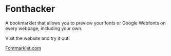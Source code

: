 Fonthacker
===========
A bookmarklet that allows you to preview your fonts or Google Webfonts on every webpage, including your own.

Visit the website and try it out!

[Fontmarklet.com](http://www.fontmarklet.com)
